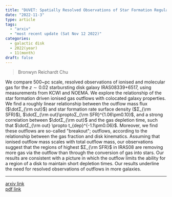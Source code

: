 ```yaml
---
title: "DUVET: Spatially Resolved Observations of Star Formation Regulation via Galactic Outflows in a Starbursting Disk Galaxy"
date: "2022-11-3"
type: article
tags:
  - "arxiv"
  - "most recent update (Sat Nov 12 2022)"
categories:
  - galactic disk
  - 2022(year)
  - 11(month)
draft: false
---
```


>  Bronwyn Reichardt Chu

We compare 500~pc scale, resolved observations of ionised and molecular gas for the $z\sim0.02$ starbursting disk galaxy IRAS08339+6517, using measurements from KCWI and NOEMA. We explore the relationship of the star formation driven ionised gas outflows with colocated galaxy properties. We find a roughly linear relationship between the outflow mass flux ($\dotΣ_{\rm out}$) and star formation rate surface density ($Σ_{\rm SFR}$), $\dotΣ_{\rm out}\proptoΣ_{\rm SFR}^{1.06\pm0.10}$, and a strong correlation between $\dotΣ_{\rm out}$ and the gas depletion time, such that $\dotΣ_{\rm out} \propto t_{dep}^{-1.1\pm0.06}$. Moreover, we find these outflows are so-called "breakout"; outflows, according to the relationship between the gas fraction and disk kinematics. Assuming that ionised outflow mass scales with total outflow mass, our observations suggest that the regions of highest $Σ_{\rm SFR}$ in IRAS08 are removing more gas via the outflow than through the conversion of gas into stars. Our results are consistent with a picture in which the outflow limits the ability for a region of a disk to maintain short depletion times. Our results underline the need for resolved observations of outflows in more galaxies.

---

[arxiv link](https://arxiv.org/abs/2211.02063)  
[pdf link](https://arxiv.org/pdf/2211.02063)

